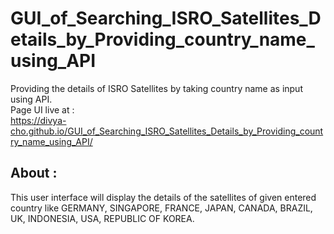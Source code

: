 # GUI_of_Searching_ISRO_Satellites_Details_by_Providing_country_name_using_API
Providing the details of ISRO Satellites by taking country name as input using API.  
Page UI live at :  
https://divya-cho.github.io/GUI_of_Searching_ISRO_Satellites_Details_by_Providing_country_name_using_API/  
## About :  
This user interface will display the details of the satellites of given entered country like GERMANY, SINGAPORE, FRANCE, JAPAN, CANADA, BRAZIL, UK, INDONESIA, USA, REPUBLIC OF KOREA.
